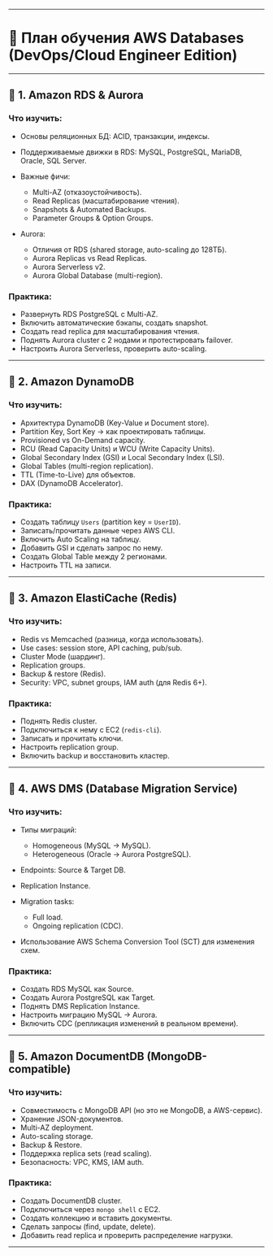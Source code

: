 
---

# 📍 План обучения AWS Databases (DevOps/Cloud Engineer Edition)

---

## 🔹 1. Amazon RDS & Aurora

### Что изучить:

* Основы реляционных БД: ACID, транзакции, индексы.
* Поддерживаемые движки в RDS: MySQL, PostgreSQL, MariaDB, Oracle, SQL Server.
* Важные фичи:

  * Multi-AZ (отказоустойчивость).
  * Read Replicas (масштабирование чтения).
  * Snapshots & Automated Backups.
  * Parameter Groups & Option Groups.
* Aurora:

  * Отличия от RDS (shared storage, auto-scaling до 128ТБ).
  * Aurora Replicas vs Read Replicas.
  * Aurora Serverless v2.
  * Aurora Global Database (multi-region).

### Практика:

* Развернуть RDS PostgreSQL с Multi-AZ.
* Включить автоматические бэкапы, создать snapshot.
* Создать read replica для масштабирования чтения.
* Поднять Aurora cluster с 2 нодами и протестировать failover.
* Настроить Aurora Serverless, проверить auto-scaling.

---

## 🔹 2. Amazon DynamoDB

### Что изучить:

* Архитектура DynamoDB (Key-Value и Document store).
* Partition Key, Sort Key → как проектировать таблицы.
* Provisioned vs On-Demand capacity.
* RCU (Read Capacity Units) и WCU (Write Capacity Units).
* Global Secondary Index (GSI) и Local Secondary Index (LSI).
* Global Tables (multi-region replication).
* TTL (Time-to-Live) для объектов.
* DAX (DynamoDB Accelerator).

### Практика:

* Создать таблицу `Users` (partition key = `UserID`).
* Записать/прочитать данные через AWS CLI.
* Включить Auto Scaling на таблицу.
* Добавить GSI и сделать запрос по нему.
* Создать Global Table между 2 регионами.
* Настроить TTL на записи.

---

## 🔹 3. Amazon ElastiCache (Redis)

### Что изучить:

* Redis vs Memcached (разница, когда использовать).
* Use cases: session store, API caching, pub/sub.
* Cluster Mode (шардинг).
* Replication groups.
* Backup & restore (Redis).
* Security: VPC, subnet groups, IAM auth (для Redis 6+).

### Практика:

* Поднять Redis cluster.
* Подключиться к нему с EC2 (`redis-cli`).
* Записать и прочитать ключи.
* Настроить replication group.
* Включить backup и восстановить кластер.

---

## 🔹 4. AWS DMS (Database Migration Service)

### Что изучить:

* Типы миграций:

  * Homogeneous (MySQL → MySQL).
  * Heterogeneous (Oracle → Aurora PostgreSQL).
* Endpoints: Source & Target DB.
* Replication Instance.
* Migration tasks:

  * Full load.
  * Ongoing replication (CDC).
* Использование AWS Schema Conversion Tool (SCT) для изменения схем.

### Практика:

* Создать RDS MySQL как Source.
* Создать Aurora PostgreSQL как Target.
* Поднять DMS Replication Instance.
* Настроить миграцию MySQL → Aurora.
* Включить CDC (репликация изменений в реальном времени).

---

## 🔹 5. Amazon DocumentDB (MongoDB-compatible)

### Что изучить:

* Совместимость с MongoDB API (но это не MongoDB, а AWS-сервис).
* Хранение JSON-документов.
* Multi-AZ deployment.
* Auto-scaling storage.
* Backup & Restore.
* Поддержка replica sets (read scaling).
* Безопасность: VPC, KMS, IAM auth.

### Практика:

* Создать DocumentDB cluster.
* Подключиться через `mongo shell` с EC2.
* Создать коллекцию и вставить документы.
* Сделать запросы (find, update, delete).
* Добавить read replica и проверить распределение нагрузки.

---

